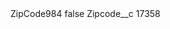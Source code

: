 <?xml version="1.0" encoding="UTF-8"?>
<CustomMetadata xmlns="http://soap.sforce.com/2006/04/metadata" xmlns:xsi="http://www.w3.org/2001/XMLSchema-instance" xmlns:xsd="http://www.w3.org/2001/XMLSchema">
    <label>ZipCode984</label>
    <protected>false</protected>
    <values>
        <field>Zipcode__c</field>
        <value xsi:type="xsd:string">17358</value>
    </values>
</CustomMetadata>
